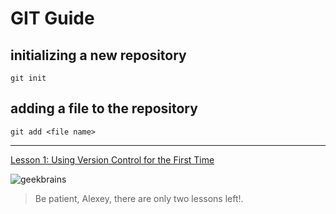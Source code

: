 # GIT Guide

## initializing a new repository

```
git init
```

## adding a file to the repository

```
git add <file name>
```
---
[Lesson 1: Using Version Control for the First Time](https://gbcdn.mrgcdn.ru/uploads/record/200805/attachment/e77de445be0303148fd4d66c5a7466b8.mp4)

![geekbrains](geekbrains.jpg)

> Be patient, Alexey, there are only two lessons left!.